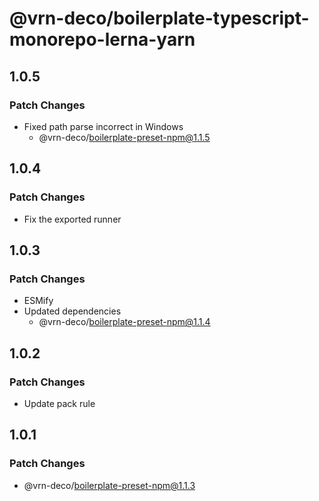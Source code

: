 # @vrn-deco/boilerplate-typescript-monorepo-lerna-yarn

## 1.0.5

### Patch Changes

- Fixed path parse incorrect in Windows
  - @vrn-deco/boilerplate-preset-npm@1.1.5

## 1.0.4

### Patch Changes

- Fix the exported runner

## 1.0.3

### Patch Changes

- ESMify
- Updated dependencies
  - @vrn-deco/boilerplate-preset-npm@1.1.4

## 1.0.2

### Patch Changes

- Update pack rule

## 1.0.1

### Patch Changes

- @vrn-deco/boilerplate-preset-npm@1.1.3
